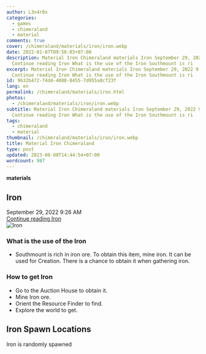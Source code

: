```yaml
---
author: L3n4r0x
categories:
  - games
  - chimeraland
  - material
comments: true
cover: /chimeraland/materials/iron/iron.webp
date: 2022-01-07T09:56:03+07:00
description: Material Iron Chimeraland materials Iron September 29, 2022 9:26 AM
  Continue reading Iron What is the use of the Iron Southmount is ri
excerpt: Material Iron Chimeraland materials Iron September 29, 2022 9:26 AM
  Continue reading Iron What is the use of the Iron Southmount is ri
id: 9632b472-74d4-4888-8455-7d955a8cf23f
lang: en
permalink: /chimeraland/materials/iron.html
photos:
  - /chimeraland/materials/iron/iron.webp
subtitle: Material Iron Chimeraland materials Iron September 29, 2022 9:26 AM
  Continue reading Iron What is the use of the Iron Southmount is ri
tags:
  - chimeraland
  - material
thumbnail: /chimeraland/materials/iron/iron.webp
title: Material Iron Chimeraland
type: post
updated: 2023-08-08T14:44:54+07:00
wordcount: 987
---
```


<link
  rel="stylesheet"
  href="https://rawcdn.githack.com/dimaslanjaka/Web-Manajemen/870a349/css/bootstrap-5-3-0-alpha3-wrapper.css"
/>
<section id="bootstrap-wrapper">
  <div data-bs-theme="dark">
    <div
      class="row g-0 border rounded overflow-hidden flex-md-row mb-4 shadow-sm position-relative bg-dark text-light"
    >
      <div class="col p-4 d-flex flex-column position-static">
        <strong class="d-inline-block mb-2 text-success">materials</strong>
        <h2 class="mb-0">Iron</h2>
        <div class="mb-1 text-muted">September 29, 2022 9:26 AM</div>
        <a
          href="/chimeraland/materials/iron.html"
          class="stretched-link d-none text-primary"
          >Continue reading Iron</a
        >
      </div>
      <div class="col-auto d-none d-md-block d-lg-block">
        <img
          src="https://www.webmanajemen.com/chimeraland/materials/iron/iron.webp"
          alt="Iron"
        />
      </div>
    </div>
    <div class="row">
      <div class="col-lg-6 col-12 mb-2">
        <div class="card">
          <div class="card-body">
            <h3 class="card-title">What is the use of the Iron</h3>
            <div class="card-text">
              <ul>
                <li>
                  Southmount is rich in iron ore. To obtain this item, mine
                  iron. It can be used for Creation. There is a chance to obtain
                  it when gathering iron.
                </li>
              </ul>
            </div>
          </div>
        </div>
      </div>
      <div class="col-lg-6 col-12 mb-2">
        <div class="card">
          <div class="card-body">
            <h3 class="card-title">How to get Iron</h3>
            <div class="card-text">
              <ul>
                <li>Go to the Auction House to obtain it.</li>
                <li>Mine Iron ore.</li>
                <li>Orient the Resource Finder to find.</li>
                <li>Explore the world to get.</li>
              </ul>
            </div>
          </div>
        </div>
      </div>
      <div class="col-12 mb-2">
        <h2>Iron Spawn Locations</h2>
        <p>Iron is randomly spawned</p>
      </div>
    </div>
  </div>
</section>